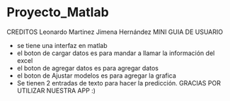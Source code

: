 # Proyecto_Matlab
CREDITOS
Leonardo Martinez
Jimena Hernández 
MINI GUIA DE USUARIO 
- se tiene una interfaz en matlab 
- el boton de cargar datos es para mandar a llamar la información del excel
- el boton de agregar datos es para agregar datos 
- el boton de Ajustar modelos es para agregar la grafica
- Se tienen 2 entradas de texto para hacer la predicción. 
GRACIAS POR UTILIZAR NUESTRA APP :)

